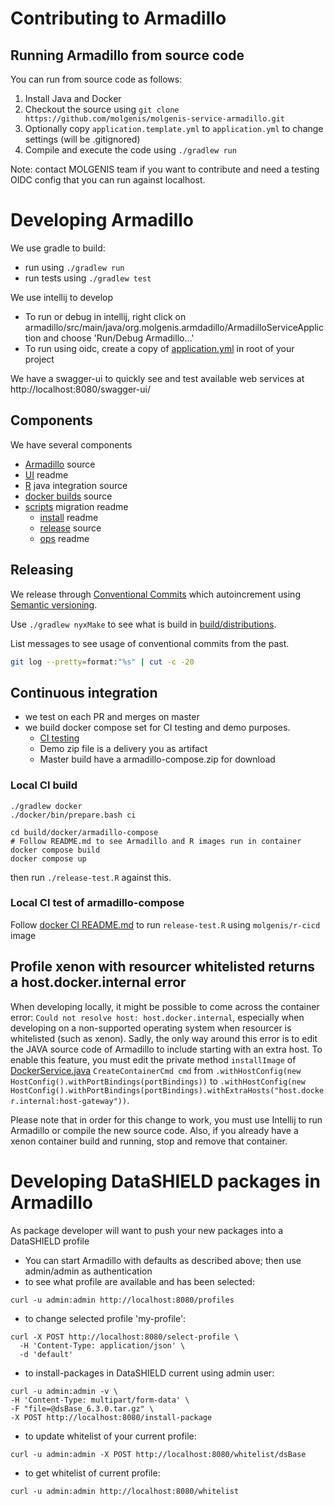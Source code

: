 # Contributing to Armadillo

## Running Armadillo from source code

You can run from source code as follows:

1. Install Java and Docker
2. Checkout the source using `git clone https://github.com/molgenis/molgenis-service-armadillo.git`
3. Optionally copy `application.template.yml` to `application.yml` to change settings (will be .gitignored)
4. Compile and execute the code using `./gradlew run`

Note: contact MOLGENIS team if you want to contribute and need a testing OIDC config that you can run against localhost.

# Developing Armadillo

We use gradle to build:
* run using `./gradlew run`
* run tests using `./gradlew test`

We use intellij to develop
* To run or debug in intellij, right click on armadillo/src/main/java/org.molgenis.armdadillo/ArmadilloServiceAppliction and choose 'Run/Debug Armadillo...'
* To run using oidc, create a copy of [application.yml](application.template.yml) in root of your project

We have a swagger-ui to quickly see and test available web services at http://localhost:8080/swagger-ui/ 

## Components

We have several components

- [Armadillo](./armadillo/src/) source
- [UI](./ui/README.md) readme
- [R](./r/) java integration source
- [docker builds](./docker/) source
- [scripts](./scripts/README.md) migration readme
  - [install](./scripts/install/README.md) readme
  - [release](./scripts/release/) source
  - [ops](./scripts/ops/README.md) readme

## Releasing

We release through [Conventional Commits](https://www.conventionalcommits.org/en/v1.0.0/) which autoincrement using [Semantic versioning](https://semver.org/).

Use `./gradlew nyxMake` to see what is build in [build/distributions](./build/distributions/).

List messages to see usage of conventional commits from the past.

```sh
git log --pretty=format:"%s" | cut -c -20
```

## Continuous integration

- we test on each PR and merges on master
- we build docker compose set for CI testing and demo purposes.
  - [CI testing](./docker/ci/README.md)
  - Demo zip file is a delivery you as artifact
  - Master build have a armadillo-compose.zip for download

### Local CI build

```
./gradlew docker
./docker/bin/prepare.bash ci

cd build/docker/armadillo-compose
# Follow README.md to see Armadillo and R images run in container
docker compose build
docker compose up
```

then run `./release-test.R` against this.

### Local CI test of armadillo-compose

Follow [docker CI README.md](./docker/ci/README.md) to run `release-test.R` using `molgenis/r-cicd` image

## Profile xenon with resourcer whitelisted returns a host.docker.internal error
When developing locally, it might be possible to come across the container error: `Could not resolve host: host.docker.internal`, 
especially when developing on a non-supported operating system when resourcer is whitelisted (such as xenon). 
Sadly, the only way around this error is to edit the JAVA source code of Armadillo to include starting with an extra host.
To enable this feature, you must edit the private method `installImage` of [DockerService.java](https://github.com/molgenis/molgenis-service-armadillo/blob/master/armadillo/src/main/java/org/molgenis/armadillo/profile/DockerService.java) `CreateContainerCmd cmd` from `.withHostConfig(new HostConfig().withPortBindings(portBindings))` to `.withHostConfig(new HostConfig().withPortBindings(portBindings).withExtraHosts("host.docker.internal:host-gateway"))`.

Please note that in order for this change to work, you must use Intellij to run Armadillo or compile the new source code.
Also, if you already have a xenon container build and running, stop and remove that container.

# Developing DataSHIELD packages in Armadillo
As package developer will want to push your new packages into a DataSHIELD profile

* You can start Armadillo with defaults as described above; then use admin/admin as authentication
* to see what profile are available and has been selected:
```
curl -u admin:admin http://localhost:8080/profiles
```
* to change selected profile 'my-profile':
```
curl -X POST http://localhost:8080/select-profile \
  -H 'Content-Type: application/json' \
  -d 'default'
```
* to install-packages in DataSHIELD current using admin user:
```
curl -u admin:admin -v \
-H 'Content-Type: multipart/form-data' \
-F "file=@dsBase_6.3.0.tar.gz" \
-X POST http://localhost:8080/install-package
```
* to update whitelist of your current profile:
```
curl -u admin:admin -X POST http://localhost:8080/whitelist/dsBase
```
* to get whitelist of current profile:
```
curl -u admin:admin http://localhost:8080/whitelist
```
